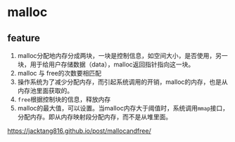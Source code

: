 # malloc

## feature
1. malloc分配地内存分成两块，一块是控制信息，如空间大小，是否使用，另一块，用于给用户存储数据（data），malloc返回指针指向这一块。
2. malloc 与 free的次数要相匹配
3. 操作系统为了减少分配内存，而引起系统调用的开销，malloc的内存，也是从内存池里面获取的。
4. `free`根据控制块的信息，释放内存
5. malloc的最大值，可以设置。当malloc内存大于阈值时，系统调用`mmap`接口，分配内存。即从内存映射段分配内存，而不是从堆里面。

https://jacktang816.github.io/post/mallocandfree/
